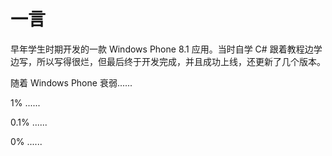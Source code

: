 # 一言

早年学生时期开发的一款 Windows Phone 8.1 应用。当时自学 C# 跟着教程边学边写，所以写得很烂，但最后终于开发完成，并且成功上线，还更新了几个版本。

随着 Windows Phone 衰弱......

1% ......

0.1% ......

0% ......